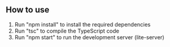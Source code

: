 ## How to use

1. Run "npm install" to install the required dependencies
2. Run "tsc" to compile the TypeScript code
3. Run "npm start" to run the development server (lite-server)